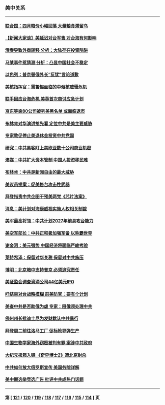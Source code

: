 ### 美中关系
---
#### [联合国：四月粮价小幅回落 大量粮食滞留乌](../../pages/nf1412576/n13728737.md) 
#### [【新闻大家谈】美延迟对台军售 对台海有何影响](../../pages/nf1412576/n13728740.md) 
#### [清零导致外商转移 分析：大陆存在投资陷阱](../../pages/nf1412576/n13728263.md) 
#### [马某事件惹猜测 分析：凸显中国社会不稳定](../../pages/nf1412576/n13728190.md) 
#### [以色列：普京替俄外长“反犹”言论道歉](../../pages/nf1412576/n13728059.md) 
#### [美核指挥官：需警惕面临的中俄核威慑危机](../../pages/nf1412576/n13727989.md) 
#### [联手因应台海危机 美英首次商讨应急计划](../../pages/nf1412576/n13727635.md) 
#### [京东等逾80公司被列美黑名单 或面临退市](../../pages/nf1412576/n13727449.md) 
#### [布林肯对华演讲抢先看 定位中共是美主要威胁](../../pages/nf1412576/n13727292.md) 
#### [专家敦促停止美退休金投资中共党国](../../pages/nf1412576/n13727289.md) 
#### [研究：中共黑客盯上美欧亚数十公司商业机密](../../pages/nf1412576/n13727250.md) 
#### [澳媒：中共扩大资本管制 中国人投资移民难](../../pages/nf1412576/n13727233.md) 
#### [布林肯：中共是新闻自由的最大威胁](../../pages/nf1412576/n13727223.md) 
#### [美议员提案：促美售台攻击性武器](../../pages/nf1412576/n13726992.md) 
#### [拜登指责中共企图干预美两党《芯片法案》](../../pages/nf1412576/n13727200.md) 
#### [消息：美计划对海康威视实施人权相关制裁](../../pages/nf1412576/n13727090.md) 
#### [美军最高将领：中共计划2027年前具攻台能力](../../pages/nf1412576/n13726790.md) 
#### [美空军部长：中共正积极加强军备 以称霸世界](../../pages/nf1412576/n13726877.md) 
#### [谢金河：美元强势 中国经济将面临严峻考验](../../pages/nf1412576/n13726667.md) 
#### [莱特希泽：保留对华关税 保留对中共施压](../../pages/nf1412576/n13726477.md) 
#### [博明：北京暗中支持普京 必须追究责任](../../pages/nf1412576/n13726270.md) 
#### [美证监会调查滴滴公司44亿美元IPO](../../pages/nf1412576/n13726424.md) 
#### [吁结束对台战略模糊 前美防官：要有个计划](../../pages/nf1412576/n13726430.md) 
#### [美查中共是否助俄为虐 专家：阻俄须处理中共](../../pages/nf1412576/n13726267.md) 
#### [佛州州长批迪士尼为发财默认中共暴行](../../pages/nf1412576/n13726276.md) 
#### [拜登周二前往洛马工厂 促标枪导弹生产](../../pages/nf1412576/n13726182.md) 
#### [中国生物学家海外窃密被判有罪 案涉中共政府](../../pages/nf1412576/n13726188.md) 
#### [大纪元报箱入镜 《奇异博士2》遭北京封杀](../../pages/nf1412576/n13725845.md) 
#### [中共如何放大俄罗斯宣传 美国务院详解](../../pages/nf1412576/n13725728.md) 
#### [美中期选举竞选广告 批评中共成热门话题](../../pages/nf1412576/n13725722.md) 

---
#### 第 [ [121](./121.md) / [120](./120.md) / [119](./119.md) / [118](./118.md) / [117](./117.md) / [116](./116.md) / [115](./115.md) / [114](./114.md) ] 页
